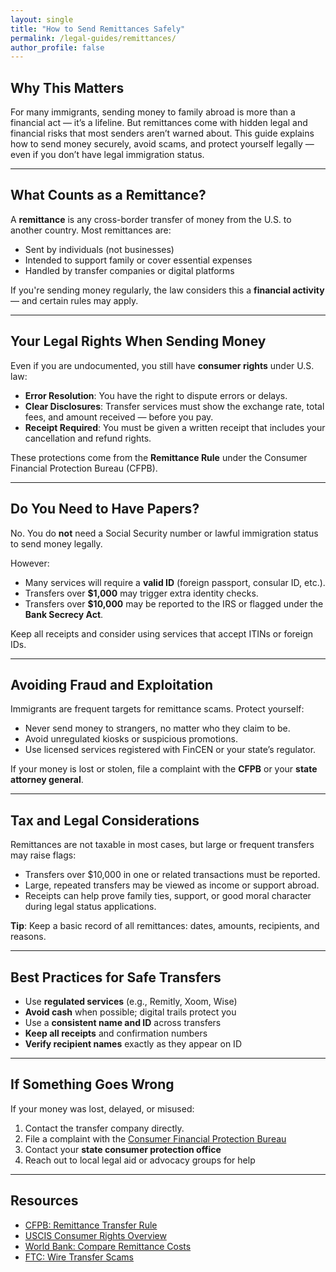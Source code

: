```yaml
---
layout: single
title: "How to Send Remittances Safely"
permalink: /legal-guides/remittances/
author_profile: false
---
```


## Why This Matters

For many immigrants, sending money to family abroad is more than a financial act — it’s a lifeline. But remittances come with hidden legal and financial risks that most senders aren’t warned about. This guide explains how to send money securely, avoid scams, and protect yourself legally — even if you don’t have legal immigration status.

---

## What Counts as a Remittance?

A **remittance** is any cross-border transfer of money from the U.S. to another country. Most remittances are:

- Sent by individuals (not businesses)
- Intended to support family or cover essential expenses
- Handled by transfer companies or digital platforms

If you're sending money regularly, the law considers this a **financial activity** — and certain rules may apply.

---

## Your Legal Rights When Sending Money

Even if you are undocumented, you still have **consumer rights** under U.S. law:

- **Error Resolution**: You have the right to dispute errors or delays.
- **Clear Disclosures**: Transfer services must show the exchange rate, total fees, and amount received — before you pay.
- **Receipt Required**: You must be given a written receipt that includes your cancellation and refund rights.

These protections come from the **Remittance Rule** under the Consumer Financial Protection Bureau (CFPB).

---

## Do You Need to Have Papers?

No. You do **not** need a Social Security number or lawful immigration status to send money legally.

However:

- Many services will require a **valid ID** (foreign passport, consular ID, etc.).
- Transfers over **$1,000** may trigger extra identity checks.
- Transfers over **$10,000** may be reported to the IRS or flagged under the **Bank Secrecy Act**.

Keep all receipts and consider using services that accept ITINs or foreign IDs.

---

## Avoiding Fraud and Exploitation

Immigrants are frequent targets for remittance scams. Protect yourself:

- Never send money to strangers, no matter who they claim to be.
- Avoid unregulated kiosks or suspicious promotions.
- Use licensed services registered with FinCEN or your state’s regulator.

If your money is lost or stolen, file a complaint with the **CFPB** or your **state attorney general**.

---

## Tax and Legal Considerations

Remittances are not taxable in most cases, but large or frequent transfers may raise flags:

- Transfers over $10,000 in one or related transactions must be reported.
- Large, repeated transfers may be viewed as income or support abroad.
- Receipts can help prove family ties, support, or good moral character during legal status applications.

**Tip**: Keep a basic record of all remittances: dates, amounts, recipients, and reasons.

---

## Best Practices for Safe Transfers

- Use **regulated services** (e.g., Remitly, Xoom, Wise)
- **Avoid cash** when possible; digital trails protect you
- Use a **consistent name and ID** across transfers
- **Keep all receipts** and confirmation numbers
- **Verify recipient names** exactly as they appear on ID

---

## If Something Goes Wrong

If your money was lost, delayed, or misused:

1. Contact the transfer company directly.
2. File a complaint with the [Consumer Financial Protection Bureau](https://www.consumerfinance.gov/complaint/)
3. Contact your **state consumer protection office**
4. Reach out to local legal aid or advocacy groups for help

---

## Resources

- [CFPB: Remittance Transfer Rule](https://www.consumerfinance.gov/)
- [USCIS Consumer Rights Overview](https://www.uscis.gov/)
- [World Bank: Compare Remittance Costs](https://remittanceprices.worldbank.org/)
- [FTC: Wire Transfer Scams](https://consumer.ftc.gov/) 
